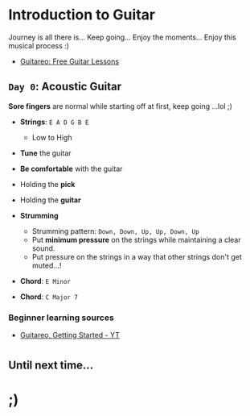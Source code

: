 # Introduction to Guitar
Journey is all there is... Keep going... Enjoy the moments... Enjoy this musical process :)

- [Guitareo: Free Guitar Lessons](https://www.guitareo.com/free-acoustic-guitar-lessons/lessons/)



## `Day 0`: Acoustic Guitar
**Sore fingers** are normal while starting off at first, keep going ...lol ;)

- **Strings**: `E A D G B E`
    - Low to High
- **Tune** the guitar
- **Be comfortable** with the guitar
- Holding the **pick**
- Holding the **guitar**
- **Strumming**
    - Strumming pattern: `Down, Down, Up, Up, Down, Up`
    - Put **minimum pressure** on the strings while maintaining a clear sound.
    - Put pressure on the strings in a way that other strings don't get muted...!

- **Chord**: `E Minor`
- **Chord**: `C Major 7`


### Beginner learning sources
- [Guitareo, Getting Started - YT](https://www.youtube.com/watch?v=qqrYZlW4Hjg)




#

## Until next time...

# ;)

